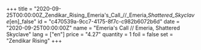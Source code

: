 +++
title = "2020-09-25T00:00:00Z_Zendikar_Rising_Emeria's_Call_//_Emeria,_Shattered_Skyclave_[en]_false"
id = "c470539a-9cc7-4175-8f7c-c982b6072b6d"
date = "2020-09-25T00:00:00Z"
name = "Emeria's Call // Emeria, Shattered Skyclave"
lang = ["en"]
price = "4.27"
quantity = 1
foil = false
set = "Zendikar Rising"
+++
